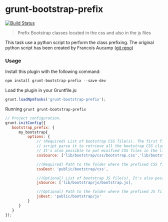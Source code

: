 grunt-bootstrap-prefix
================

[![Build Status](https://travis-ci.org/cm0s/grunt-bootstrap-prefix.svg?branch=master)](https://travis-ci.org/cm0s/grunt-bootstrap-prefix)

> Prefix Bootstrap classes located in the css and also in the js files

This task use a python script to perform the class prefixing.
The original python script has been created by Francois Aucamp ([git repo](https://github.com/faucamp/bootstrap_namespace_prefixer))


### Usage
Install this plugin with the following command:

```js
npm install grunt-bootstrap-prefix --save-dev
```

Load the plugin in your Gruntfile.js:

```js
grunt.loadNpmTasks('grunt-bootstrap-prefix');
```

Running `grunt grunt-bootstrap-prefix`

```js
// Project configuration.
grunt.initConfig({
   bootstrap_prefix: {
      my_bootstrap{
          options: {
              // (Required) List of bootstrap CSS file(s). The first file must be the main bootstrap CSS file. The
              // script parse it to retrieve all the bootstrap CSS classes which are then used to prefix the JS file(s).
              // It's also possible to put minified CSS files in the list.
              cssSource: ['lib/bootstrap/css/bootstrap.css','lib/bootstrap/css/bootstrap-theme.css'],

              //(Required) Path to the folder where the prefixed CSS files will be created
              cssDest: 'public/bootstrap/css',

              //(Optional) List of bootstrap JS file(s). It's also possible to put minified files in the list.
              jsSource: ['lib/bootstrap/js/bootstrap.js],

              //(Optional) Path to the folder where the prefixed JS file(s) will be created
              jsDest: 'public/bootstrap/js'
          }
      }
   }
});
```